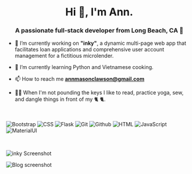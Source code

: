 <h1 align="center">Hi 👋, I'm Ann.</h1>
<h3 align="center">A passionate full-stack developer from Long Beach, CA 🖤</h3>

- 🔭 I’m currently working on **"inky"**, a dynamic multi-page web app that facilitates loan applications and comprehensive user account management for a fictitious microlender.
  
- 🌱 I’m currently learning Python and Vietnamese cooking.

- 📫 How to reach me **annmasonclawson@gmail.com**

- 🤸‍♂️ When I'm not pounding the keys I like to read, practice yoga, sew, and dangle things in front of my 🐈 🐈.

<br/>

![Bootstrap](https://skillicons.dev/icons?i=bootstrap)
![CSS](https://skillicons.dev/icons?i=css)
![Flask](https://skillicons.dev/icons?i=flask)
![Git](https://skillicons.dev/icons?i=git)
![Github](https://skillicons.dev/icons?i=github)
![HTML](https://skillicons.dev/icons?i=html)
![JavaScript](https://skillicons.dev/icons?i=javascript)
![MaterialUI](https://skillicons.dev/icons?i=materialui)





<br/>

![inky Screenshot ](https://github.com/Ann-Clawson/Ann-Clawson/assets/112268033/770534fe-9300-48e4-8930-6fa70fa77b3e)

![Blog screenshot](https://github.com/Ann-Clawson/Ann-Clawson/assets/112268033/ecd72d7f-2f6b-41ad-b8e0-09ecb3ad9391)

